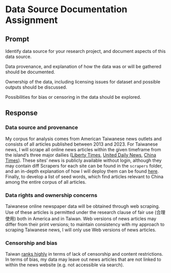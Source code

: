# Data Source Documentation Assignment
## Prompt
Identify data source for your research project, and document aspects of this data source. 

Data provenance, and explanation of how the data was or will be gathered should be documented.
  
Ownership of the data, including licensing issues for dataset and possible outputs should be discussed. 

Possibilities for bias or censoring in the data should be explored.
## Response
### Data source and provenance
My corpus for analysis comes from American Taiwanese news outlets and consists of all articles published between 2013 and 2023. 
For Taiwanese news, I will scrape all online news articles within the given timeframe from the island’s three major dailies ([Liberty Times](https://www.ltn.com.tw), [United Daily News](https://udn.com/news/index), [China Times](https://www.chinatimes.com)). These sites’ news is publicly available without login, although they may contain diff
Scrapers for each site can be found in the `scrapers` folder, and an in-depth explanation of how I will deploy them can be found [here](scrapers/scraping_README.md).
Finally, to develop a list of seed words, which find articles relevant to China among the entire corpus of all articles.
### Data rights and ownership concerns
Taiwanese online newspaper data will be obtained through web scraping. Use of these articles is permitted under the research clause of fair use (合理使用) both in America and in Taiwan.
Web versions of news articles may differ from their print versions; to maintain consistency with my approach to scraping Taiwanese news, I will only use Web versions of news articles.
### Censorship and bias
Taiwan [ranks highly](https://freedomhouse.org/country/taiwan/freedom-net/2021#B) in terms of lack of censorship and content restrictions. 
In terms of bias, my data may leave out news articles that are not linked to within the news website (e.g. not accessible via search).

